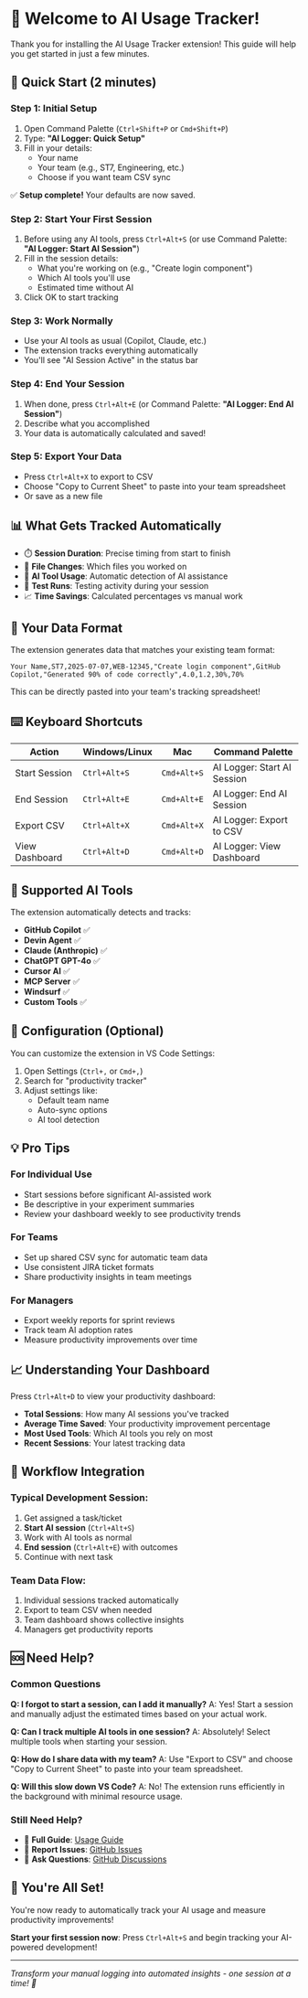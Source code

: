 # 👋 Welcome to AI Usage Tracker!

Thank you for installing the AI Usage Tracker extension! This guide will help you get started in just a few minutes.

## 🚀 Quick Start (2 minutes)

### Step 1: Initial Setup
1. Open Command Palette (`Ctrl+Shift+P` or `Cmd+Shift+P`)
2. Type: **"AI Logger: Quick Setup"**
3. Fill in your details:
   - Your name
   - Your team (e.g., ST7, Engineering, etc.)
   - Choose if you want team CSV sync

✅ **Setup complete!** Your defaults are now saved.

### Step 2: Start Your First Session
1. Before using any AI tools, press `Ctrl+Alt+S` (or use Command Palette: **"AI Logger: Start AI Session"**)
2. Fill in the session details:
   - What you're working on (e.g., "Create login component")
   - Which AI tools you'll use
   - Estimated time without AI
3. Click OK to start tracking

### Step 3: Work Normally
- Use your AI tools as usual (Copilot, Claude, etc.)
- The extension tracks everything automatically
- You'll see "AI Session Active" in the status bar

### Step 4: End Your Session
1. When done, press `Ctrl+Alt+E` (or Command Palette: **"AI Logger: End AI Session"**)
2. Describe what you accomplished
3. Your data is automatically calculated and saved!

### Step 5: Export Your Data
- Press `Ctrl+Alt+X` to export to CSV
- Choose "Copy to Current Sheet" to paste into your team spreadsheet
- Or save as a new file

## 📊 What Gets Tracked Automatically

- ⏱️ **Session Duration**: Precise timing from start to finish
- 📁 **File Changes**: Which files you worked on
- 🤖 **AI Tool Usage**: Automatic detection of AI assistance
- 🧪 **Test Runs**: Testing activity during your session
- 📈 **Time Savings**: Calculated percentages vs manual work

## 🎯 Your Data Format

The extension generates data that matches your existing team format:

```csv
Your Name,ST7,2025-07-07,WEB-12345,"Create login component",GitHub Copilot,"Generated 90% of code correctly",4.0,1.2,30%,70%
```

This can be directly pasted into your team's tracking spreadsheet!

## ⌨️ Keyboard Shortcuts

| Action | Windows/Linux | Mac | Command Palette |
|--------|---------------|-----|----------------|
| Start Session | `Ctrl+Alt+S` | `Cmd+Alt+S` | AI Logger: Start AI Session |
| End Session | `Ctrl+Alt+E` | `Cmd+Alt+E` | AI Logger: End AI Session |
| Export CSV | `Ctrl+Alt+X` | `Cmd+Alt+X` | AI Logger: Export to CSV |
| View Dashboard | `Ctrl+Alt+D` | `Cmd+Alt+D` | AI Logger: View Dashboard |

## 🤖 Supported AI Tools

The extension automatically detects and tracks:

- **GitHub Copilot** ✅
- **Devin Agent** ✅  
- **Claude (Anthropic)** ✅
- **ChatGPT GPT-4o** ✅
- **Cursor AI** ✅
- **MCP Server** ✅
- **Windsurf** ✅
- **Custom Tools** ✅

## 🔧 Configuration (Optional)

You can customize the extension in VS Code Settings:

1. Open Settings (`Ctrl+,` or `Cmd+,`)
2. Search for "productivity tracker"
3. Adjust settings like:
   - Default team name
   - Auto-sync options
   - AI tool detection

## 💡 Pro Tips

### For Individual Use
- Start sessions before significant AI-assisted work
- Be descriptive in your experiment summaries
- Review your dashboard weekly to see productivity trends

### For Teams
- Set up shared CSV sync for automatic team data
- Use consistent JIRA ticket formats
- Share productivity insights in team meetings

### For Managers
- Export weekly reports for sprint reviews
- Track team AI adoption rates
- Measure productivity improvements over time

## 📈 Understanding Your Dashboard

Press `Ctrl+Alt+D` to view your productivity dashboard:

- **Total Sessions**: How many AI sessions you've tracked
- **Average Time Saved**: Your productivity improvement percentage
- **Most Used Tools**: Which AI tools you rely on most
- **Recent Sessions**: Your latest tracking data

## 🔄 Workflow Integration

### Typical Development Session:
1. Get assigned a task/ticket
2. **Start AI session** (`Ctrl+Alt+S`)
3. Work with AI tools as normal
4. **End session** (`Ctrl+Alt+E`) with outcomes
5. Continue with next task

### Team Data Flow:
1. Individual sessions tracked automatically
2. Export to team CSV when needed
3. Team dashboard shows collective insights
4. Managers get productivity reports

## 🆘 Need Help?

### Common Questions

**Q: I forgot to start a session, can I add it manually?**
A: Yes! Start a session and manually adjust the estimated times based on your actual work.

**Q: Can I track multiple AI tools in one session?**
A: Absolutely! Select multiple tools when starting your session.

**Q: How do I share data with my team?**
A: Use "Export to CSV" and choose "Copy to Current Sheet" to paste into your team spreadsheet.

**Q: Will this slow down VS Code?**
A: No! The extension runs efficiently in the background with minimal resource usage.

### Still Need Help?

- 📖 **Full Guide**: [Usage Guide](USAGE_GUIDE.md)
- 🐛 **Report Issues**: [GitHub Issues](https://github.com/gaurabh-chakraborty/ai-usage-tracker/issues)
- 💬 **Ask Questions**: [GitHub Discussions](https://github.com/gaurabh-chakraborty/ai-usage-tracker/discussions)

## 🎉 You're All Set!

You're now ready to automatically track your AI usage and measure productivity improvements! 

**Start your first session now**: Press `Ctrl+Alt+S` and begin tracking your AI-powered development! 

---

*Transform your manual logging into automated insights - one session at a time! 🚀*
